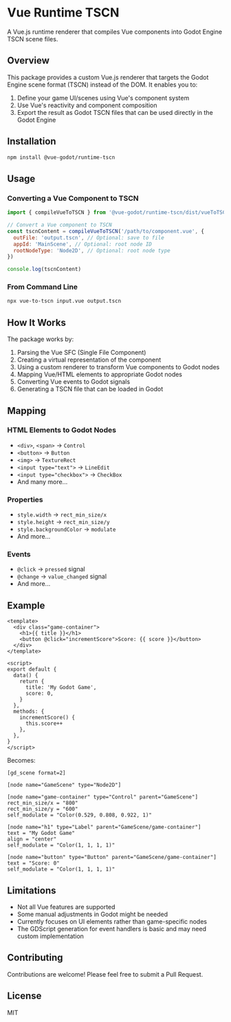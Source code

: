 # Vue Runtime TSCN

A Vue.js runtime renderer that compiles Vue components into Godot Engine TSCN scene files.

## Overview

This package provides a custom Vue.js renderer that targets the Godot Engine scene format (TSCN) instead of the DOM. It enables you to:

1. Define your game UI/scenes using Vue's component system
2. Use Vue's reactivity and component composition
3. Export the result as Godot TSCN files that can be used directly in the Godot Engine

## Installation

```bash
npm install @vue-godot/runtime-tscn
```

## Usage

### Converting a Vue Component to TSCN

```js
import { compileVueToTSCN } from '@vue-godot/runtime-tscn/dist/vueToTSCN'

// Convert a Vue component to TSCN
const tscnContent = compileVueToTSCN('/path/to/component.vue', {
  outFile: 'output.tscn', // Optional: save to file
  appId: 'MainScene', // Optional: root node ID
  rootNodeType: 'Node2D', // Optional: root node type
})

console.log(tscnContent)
```

### From Command Line

```bash
npx vue-to-tscn input.vue output.tscn
```

## How It Works

The package works by:

1. Parsing the Vue SFC (Single File Component)
2. Creating a virtual representation of the component
3. Using a custom renderer to transform Vue components to Godot nodes
4. Mapping Vue/HTML elements to appropriate Godot nodes
5. Converting Vue events to Godot signals
6. Generating a TSCN file that can be loaded in Godot

## Mapping

### HTML Elements to Godot Nodes

- `<div>`, `<span>` → `Control`
- `<button>` → `Button`
- `<img>` → `TextureRect`
- `<input type="text">` → `LineEdit`
- `<input type="checkbox">` → `CheckBox`
- And many more...

### Properties

- `style.width` → `rect_min_size/x`
- `style.height` → `rect_min_size/y`
- `style.backgroundColor` → `modulate`
- And more...

### Events

- `@click` → `pressed` signal
- `@change` → `value_changed` signal
- And more...

## Example

```vue
<template>
  <div class="game-container">
    <h1>{{ title }}</h1>
    <button @click="incrementScore">Score: {{ score }}</button>
  </div>
</template>

<script>
export default {
  data() {
    return {
      title: 'My Godot Game',
      score: 0,
    }
  },
  methods: {
    incrementScore() {
      this.score++
    },
  },
}
</script>
```

Becomes:

```
[gd_scene format=2]

[node name="GameScene" type="Node2D"]

[node name="game-container" type="Control" parent="GameScene"]
rect_min_size/x = "800"
rect_min_size/y = "600"
self_modulate = "Color(0.529, 0.808, 0.922, 1)"

[node name="h1" type="Label" parent="GameScene/game-container"]
text = "My Godot Game"
align = "center"
self_modulate = "Color(1, 1, 1, 1)"

[node name="button" type="Button" parent="GameScene/game-container"]
text = "Score: 0"
self_modulate = "Color(1, 1, 1, 1)"
```

## Limitations

- Not all Vue features are supported
- Some manual adjustments in Godot might be needed
- Currently focuses on UI elements rather than game-specific nodes
- The GDScript generation for event handlers is basic and may need custom implementation

## Contributing

Contributions are welcome! Please feel free to submit a Pull Request.

## License

MIT
